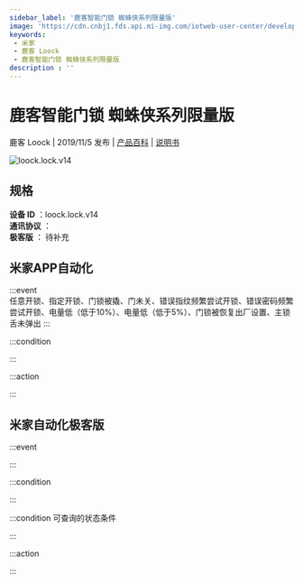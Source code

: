 ```yaml
---
sidebar_label: '鹿客智能门锁 蜘蛛侠系列限量版'
image: 'https://cdn.cnbj1.fds.api.mi-img.com/iotweb-user-center/developer_1679070102764oFuuq0hx.png?GalaxyAccessKeyId=AKVGLQWBOVIRQ3XLEW&Expires=9223372036854775807&Signature=3xqfYhdkpjmy1KSfILXUNffpPhQ='
keywords: 
 - 米家
 - 鹿客 Loock
 - 鹿客智能门锁 蜘蛛侠系列限量版
description : ''
---
```

# 鹿客智能门锁 蜘蛛侠系列限量版

鹿客 Loock | 2019/11/5 发布 | [产品百科](https://home.mi.com/webapp/content/baike/product/index.html?model=loock.lock.v14/) | [说明书](https://home.mi.com/views/introduction.html?model=loock.lock.v14&region=cn)

![loock.lock.v14](https://cdn.cnbj1.fds.api.mi-img.com/iotweb-user-center/developer_1679070102764oFuuq0hx.png?GalaxyAccessKeyId=AKVGLQWBOVIRQ3XLEW&Expires=9223372036854775807&Signature=3xqfYhdkpjmy1KSfILXUNffpPhQ=)

## 规格  
> 
**设备 ID** ：loock.lock.v14  
**通讯协议** ：  
**极客版**  ： 待补充 


## 米家APP自动化  

:::event  
任意开锁、指定开锁、门锁被撬、门未关、错误指纹频繁尝试开锁、错误密码频繁尝试开锁、电量低（低于10%）、电量低（低于5%）、门锁被恢复出厂设置、主锁舌未弹出
:::

:::condition  

:::

:::action   

:::

## 米家自动化极客版  

:::event  

:::

:::condition  

:::

:::condition 可查询的状态条件  

:::

:::action  

:::

        
